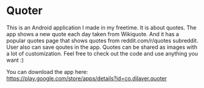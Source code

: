 # Quoter

This is an Android application I made in my freetime. It is about quotes. The app shows a new quote each day taken from Wikiquote. And it has a popular quotes page that shows quotes from reddit.com/r/quotes subreddit. User also can save qoutes in the app. Quotes can be shared as images with a lot of customization. Feel free to check out the code and use anything you want :)

You can download the app here: https://play.google.com/store/apps/details?id=co.dilaver.quoter
